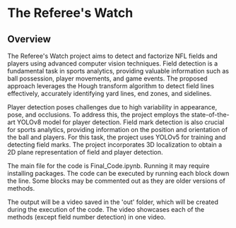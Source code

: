 # The Referee's Watch

## Overview
The Referee's Watch project aims to detect and factorize NFL fields and players using advanced computer vision techniques. Field detection is a fundamental task in sports analytics, providing valuable information such as ball possession, player movements, and game events. The proposed approach leverages the Hough transform algorithm to detect field lines effectively, accurately identifying yard lines, end zones, and sidelines.

Player detection poses challenges due to high variability in appearance, pose, and occlusions. To address this, the project employs the state-of-the-art YOLOv8 model for player detection. Field mark detection is also crucial for sports analytics, providing information on the position and orientation of the ball and players. For this task, the project uses YOLOv5 for training and detecting field marks. The project incorporates 3D localization to obtain a 2D plane representation of field and player detection.

The main file for the code is Final_Code.ipynb. Running it may require installing packages. The code can be executed by running each block down the line. Some blocks may be commented out as they are older versions of methods.

The output will be a video saved in the 'out' folder, which will be created during the execution of the code. The video showcases each of the methods (except field number detection) in one video.
